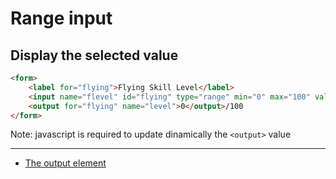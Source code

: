 # Range input

## Display the selected value

```html
<form>
    <label for="flying">Flying Skill Level</label>
    <input name="flevel" id="flying" type="range" min="0" max="100" value="0">
    <output for="flying" name="level">0</output>/100
</form>
```

Note: javascript is required to update dinamically the `<output>` value

---

- [The output element](http://html5doctor.com/the-output-element/)
